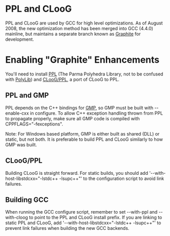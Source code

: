 # PPL and CLooG

PPL and CLooG are used by GCC for high level optimizations. As of August
2008, the new optimization method has been merged into GCC (4.4.0)
mainline, but maintains a separate branch known as
<a href="http://gcc.gnu.org/wiki/Graphite" rel="nofollow">Graphite</a>
for development.

# Enabling "Graphite" Enhancements

You'll need to install
<a href="http://www.cs.unipr.it/ppl/" rel="nofollow">PPL</a> (The Parma
Polyhedra Library, not to be confused with
<a href="http://icps.u-strasbg.fr/PolyLib/" rel="nofollow">PolyLib</a>)
and
<a href="http://repo.or.cz/w/cloog-ppl.git" rel="nofollow">CLooG/PPL</a>,
a port of CLooG to PPL.

## PPL and GMP

PPL depends on the C++ bindings for
<a href="http://gmplib.org/" rel="nofollow">GMP</a>, so GMP must be
built with --enable-cxx in configure. To allow C++ exception handling
thrown from PPL to propagate properly, make sure all GMP code is
compiled with CPPFLAGS="-fexceptions".

Note: For Windows based platform, GMP is either built as shared (DLL) or
static, but not both. It is preferable to build PPL and CLooG similarly
to how GMP was built.

## CLooG/PPL

Building CLooG is straight forward. For static builds, you should add
'--with-host-libstdcxx="-lstdc++ -lsupc++"' to the configuration script
to avoid link failures.

## Building GCC

When running the GCC configure script, remember to set --with-ppl and
--with-cloog to point to the PPL and CLooG install prefix. If you are
linking to static PPL and CLooG, add '--with-host-libstdcxx="-lstdc++
-lsupc++"' to prevent link failures when building the new GCC backends.
